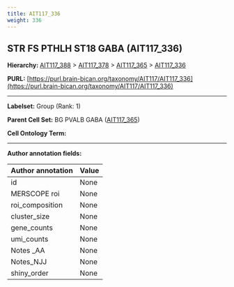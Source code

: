 ```yaml
---
title: AIT117_336
weight: 336
---
```

## STR FS PTHLH ST18 GABA (AIT117_336)
<b>Hierarchy: </b>
[AIT117_388](../AIT117_388) >
[AIT117_378](../AIT117_378) >
[AIT117_365](../AIT117_365) >
[AIT117_336](../AIT117_336)

**PURL:** [https://purl.brain-bican.org/taxonomy/AIT117/AIT117_336](https://purl.brain-bican.org/taxonomy/AIT117/AIT117_336)

---


**Labelset:** Group (Rank: 1)

**Parent Cell Set:** BG PVALB GABA ([AIT117_365](../AIT117_365))



**Cell Ontology Term:** 

[MARKER GENES.]: #


---

[TRANSFERRED ANNOTATIONS.]: #


[AUTHOR ANNOTATION FIELDS.]: #


**Author annotation fields:**

| Author annotation | Value |
|-------------------|-------|
|id|None|
|MERSCOPE roi|None|
|roi_composition|None|
|cluster_size|None|
|gene_counts|None|
|umi_counts|None|
|Notes _AA|None|
|Notes_NJJ|None|
|shiny_order|None|
